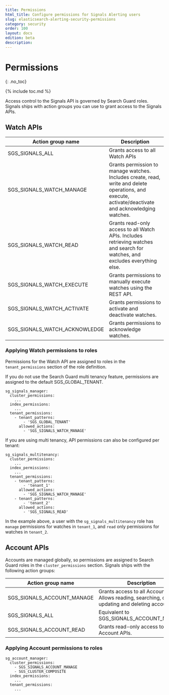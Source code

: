 ```yaml
---
title: Permissions
html_title: Configure permissions for Signals Alerting users
slug: elasticsearch-alerting-security-permissions
category: security
order: 100
layout: docs
edition: beta
description: 
---
```


<!--- Copyright 2019 floragunn GmbH -->

# Permissions
{: .no_toc}

{% include toc.md %}

Access control to the Signals API is governed by Search Guard roles. Signals ships  with action groups you can use to grant access to the Signals APIs.

## Watch APIs

| Action group name | Description |
|---|---|
| SGS\_SIGNALS\_ALL | Grants access to all Watch APIs|
| SGS\_SIGNALS\_WATCH\_MANAGE | Grants permission to manage watches. Includes create, read, write and delete operations, and execute, activate/deactivate and acknowledging watches. |
| SGS\_SIGNALS\_WATCH\_READ | Grants read-only access to all Watch APIs. Includes retrieving watches and search for watches, and excludes everything else.|
| SGS\_SIGNALS\_WATCH\_EXECUTE | Grants permissions to manually execute watches using the REST API. |
| SGS\_SIGNALS\_WATCH\_ACTIVATE | Grants permissions to activate and deactivate watches. |
| SGS\_SIGNALS\_WATCH\_ACKNOWLEDGE | Grants permissions to acknowledge watches. |

### Applying Watch permissions to roles

Permissions for the Watch API are assigned to roles in the `tenant_permissions` section of the role definition. 

If you do not use the Search Guard multi tenancy feature, permissions are assigned to the default SGS\_GLOBAL\_TENANT.

```
sg_signals_manager:
  cluster_permissions:
    ...
  index_permissions:
    ...
  tenant_permissions:
    - tenant_patterns:
        - 'SGS_GLOBAL_TENANT'
      allowed_actions:
        - 'SGS_SIGNALS_WATCH_MANAGE'
```

If you are using multi tenancy, API permissions can also be configured per tenant:

```
sg_signals_multitenancy:
  cluster_permissions:
    ...
  index_permissions:
    ...
  tenant_permissions:
    - tenant_patterns:
        - 'tenant_1'
      allowed_actions:
        - 'SGS_SIGNALS_WATCH_MANAGE'
    - tenant_patterns:
        - 'tenant_2'
      allowed_actions:
        - 'SGS_SIGNALS_READ'

```

In the example above, a user with the `sg_signals_multitenancy` role has `manage` permissions for watches in `tenant_1`, and `read` only permissions for watches in `tenant_2`.

## Account APIs

Accounts are managed globally, so permissions are assigned to Search Guard roles in the  `cluster_permissions` section. Signals ships with the following action groups:

| Action group name | Description |
|---|---|
| SGS\_SIGNALS\_ACCOUNT\_MANAGE | Grants access to all Account APIs. Allows reading, searching, creating, updating and deleting accounts.|
| SGS\_SIGNALS\_ALL | Equivalent to SGS\_SIGNALS\_ACCOUNT\_MANAGE|
| SGS\_SIGNALS\_ACCOUNT\_READ | Grants read-only access to the Account APIs.|

### Applying Account permissions to roles

```
sg_account_manager:
  cluster_permissions:
    - SGS_SIGNALS_ACCOUNT_MANAGE
    - SGS_CLUSTER_COMPOSITE
  index_permissions:
    ...
  tenant_permissions:
    ...
```